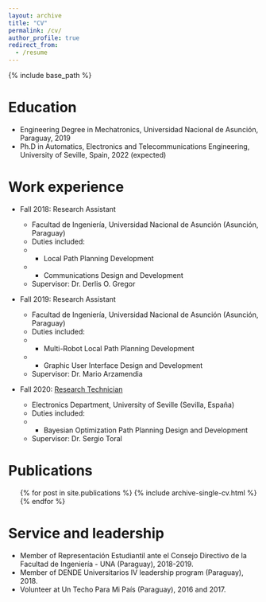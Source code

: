 ```yaml
---
layout: archive
title: "CV"
permalink: /cv/
author_profile: true
redirect_from:
  - /resume
---
```


{% include base_path %}

Education
======
* Engineering Degree in Mechatronics, Universidad Nacional de Asunción, Paraguay, 2019
* Ph.D in Automatics, Electronics and Telecommunications Engineering, University of Seville, Spain, 2022 (expected)

Work experience
======
* Fall 2018: Research Assistant
  * Facultad de Ingeniería, Universidad Nacional de Asunción (Asunción, Paraguay)
  * Duties included:
  * - Local Path Planning Development
  * - Communications Design and Development
  * Supervisor: Dr. Derlis O. Gregor

* Fall 2019: Research Assistant
  * Facultad de Ingeniería, Universidad Nacional de Asunción (Asunción, Paraguay)
  * Duties included:
  * - Multi-Robot Local Path Planning Development
  * - Graphic User Interface Design and Development
  * Supervisor: Dr. Mario Arzamendia

* Fall 2020: [Research Technician](https://investigacion.us.es/sisius/sis_proyecto.php?idproy=30374)
  * Electronics Department, University of Seville (Sevilla, España)
  * Duties included:
  * - Bayesian Optimization Path Planning Design and Development
  * Supervisor: Dr. Sergio Toral

<!-- Skills
======
* Skill 1
* Skill 2
  * Sub-skill 2.1
  * Sub-skill 2.2
  * Sub-skill 2.3
* Skill 3 -->

Publications
======
  <ul>{% for post in site.publications %}
    {% include archive-single-cv.html %}
  {% endfor %}</ul>
  
<!-- Talks
======
  <ul>{% for post in site.talks %}
    {% include archive-single-talk-cv.html %}
  {% endfor %}</ul>
  
Teaching
======
  <ul>{% for post in site.teaching %}
    {% include archive-single-cv.html %}
  {% endfor %}</ul> -->
  
Service and leadership
======
* Member of Representación Estudiantil ante el Consejo Directivo de la Facultad de Ingeniería - UNA (Paraguay), 2018-2019.
* Member of DENDE Universitarios IV leadership program (Paraguay), 2018.
* Volunteer at Un Techo Para Mi País (Paraguay), 2016 and 2017.
